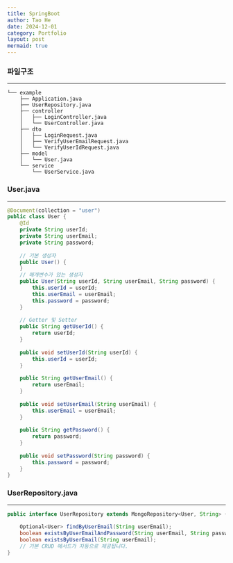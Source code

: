 ```yaml
---
title: SpringBoot
author: Tao He
date: 2024-12-01
category: Portfolio
layout: post
mermaid: true
---
```



### ​파일구조
------------

	└── example
        ├── Application.java
        ├── UserRepository.java
        ├── controller
        │   ├── LoginController.java
        │   └── UserController.java
        ├── dto
        │   ├── LoginRequest.java
        │   ├── VerifyUserEmailRequest.java
        │   └── VerifyUserIdRequest.java
        ├── model
        │   └── User.java
        └── service
            └── UserService.java
        
		
### User.java
-----------
```java
@Document(collection = "user")  
public class User {  
    @Id  
    private String userId;  
    private String userEmail;  
    private String password;  
  
    // 기본 생성자  
    public User() {  
    }  
    // 매개변수가 있는 생성자  
    public User(String userId, String userEmail, String password) {  
        this.userId = userId;  
        this.userEmail = userEmail;  
        this.password = password;  
    }  
  
    // Getter 및 Setter  
    public String getUserId() {  
        return userId;  
    }  
  
    public void setUserId(String userId) {  
        this.userId = userId;  
    }  
  
    public String getUserEmail() {  
        return userEmail;  
    }  
  
    public void setUserEmail(String userEmail) {  
        this.userEmail = userEmail;  
    }  
  
    public String getPassword() {  
        return password;  
    }  
  
    public void setPassword(String password) {  
        this.password = password;  
    }  
}
```

### UserRepository.java
--------
```java
public interface UserRepository extends MongoRepository<User, String> {  
  
    Optional<User> findByUserEmail(String userEmail);  
    boolean existsByUserEmailAndPassword(String userEmail, String password);  
    boolean existsByUserEmail(String userEmail);  
    // 기본 CRUD 메서드가 자동으로 제공됩니다.  
}
```



